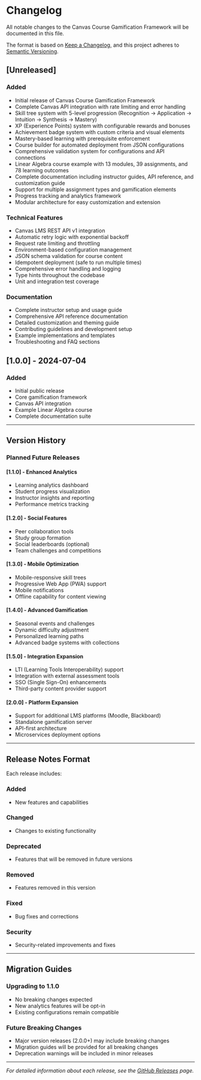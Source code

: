 # Changelog

All notable changes to the Canvas Course Gamification Framework will be documented in this file.

The format is based on [Keep a Changelog](https://keepachangelog.com/en/1.0.0/),
and this project adheres to [Semantic Versioning](https://semver.org/spec/v2.0.0.html).

## [Unreleased]

### Added
- Initial release of Canvas Course Gamification Framework
- Complete Canvas API integration with rate limiting and error handling
- Skill tree system with 5-level progression (Recognition → Application → Intuition → Synthesis → Mastery)
- XP (Experience Points) system with configurable rewards and bonuses
- Achievement badge system with custom criteria and visual elements
- Mastery-based learning with prerequisite enforcement
- Course builder for automated deployment from JSON configurations
- Comprehensive validation system for configurations and API connections
- Linear Algebra course example with 13 modules, 39 assignments, and 78 learning outcomes
- Complete documentation including instructor guides, API reference, and customization guide
- Support for multiple assignment types and gamification elements
- Progress tracking and analytics framework
- Modular architecture for easy customization and extension

### Technical Features
- Canvas LMS REST API v1 integration
- Automatic retry logic with exponential backoff
- Request rate limiting and throttling
- Environment-based configuration management
- JSON schema validation for course content
- Idempotent deployment (safe to run multiple times)
- Comprehensive error handling and logging
- Type hints throughout the codebase
- Unit and integration test coverage

### Documentation
- Complete instructor setup and usage guide
- Comprehensive API reference documentation
- Detailed customization and theming guide
- Contributing guidelines and development setup
- Example implementations and templates
- Troubleshooting and FAQ sections

## [1.0.0] - 2024-07-04

### Added
- Initial public release
- Core gamification framework
- Canvas API integration
- Example Linear Algebra course
- Complete documentation suite

---

## Version History

### Planned Future Releases

#### [1.1.0] - Enhanced Analytics
- Learning analytics dashboard
- Student progress visualization
- Instructor insights and reporting
- Performance metrics tracking

#### [1.2.0] - Social Features  
- Peer collaboration tools
- Study group formation
- Social leaderboards (optional)
- Team challenges and competitions

#### [1.3.0] - Mobile Optimization
- Mobile-responsive skill trees
- Progressive Web App (PWA) support
- Mobile notifications
- Offline capability for content viewing

#### [1.4.0] - Advanced Gamification
- Seasonal events and challenges
- Dynamic difficulty adjustment
- Personalized learning paths
- Advanced badge systems with collections

#### [1.5.0] - Integration Expansion
- LTI (Learning Tools Interoperability) support
- Integration with external assessment tools
- SSO (Single Sign-On) enhancements
- Third-party content provider support

#### [2.0.0] - Platform Expansion
- Support for additional LMS platforms (Moodle, Blackboard)
- Standalone gamification server
- API-first architecture
- Microservices deployment options

---

## Release Notes Format

Each release includes:

### Added
- New features and capabilities

### Changed  
- Changes to existing functionality

### Deprecated
- Features that will be removed in future versions

### Removed
- Features removed in this version

### Fixed
- Bug fixes and corrections

### Security
- Security-related improvements and fixes

---

## Migration Guides

### Upgrading to 1.1.0
- No breaking changes expected
- New analytics features will be opt-in
- Existing configurations remain compatible

### Future Breaking Changes
- Major version releases (2.0.0+) may include breaking changes
- Migration guides will be provided for all breaking changes
- Deprecation warnings will be included in minor releases

---

*For detailed information about each release, see the [GitHub Releases](https://github.com/yourusername/canvas-course-gamification/releases) page.*
